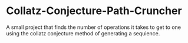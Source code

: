 # Collatz-Conjecture-Path-Cruncher
A small project that finds the number of operations it takes to get to one using the collatz conjecture method of generating a sequience.
